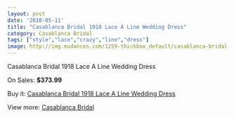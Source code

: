 ```yaml
---
layout: post
date: '2018-05-11'
title: "Casablanca Bridal 1918 Lace A Line Wedding Dress"
category: Casablanca Bridal
tags: ["style","lace","crazy","line","dress"]
image: http://img.eudances.com/1259-thickbox_default/casablanca-bridal-1918-lace-a-line-wedding-dress.jpg
---
```

Casablanca Bridal 1918 Lace A Line Wedding Dress

On Sales: **$373.99**
<a href="https://www.eudances.com/en/casablanca-bridal/446-casablanca-bridal-1918-lace-a-line-wedding-dress.html"><amp-img layout="responsive" width="600" height="600" src="//img.eudances.com/1259-thickbox_default/casablanca-bridal-1918-lace-a-line-wedding-dress.jpg" alt="Casablanca Bridal 1918 Lace A Line Wedding Dress 0" /></a>
<a href="https://www.eudances.com/en/casablanca-bridal/446-casablanca-bridal-1918-lace-a-line-wedding-dress.html"><amp-img layout="responsive" width="600" height="600" src="//img.eudances.com/1261-thickbox_default/casablanca-bridal-1918-lace-a-line-wedding-dress.jpg" alt="Casablanca Bridal 1918 Lace A Line Wedding Dress 1" /></a>
<a href="https://www.eudances.com/en/casablanca-bridal/446-casablanca-bridal-1918-lace-a-line-wedding-dress.html"><amp-img layout="responsive" width="600" height="600" src="//img.eudances.com/1260-thickbox_default/casablanca-bridal-1918-lace-a-line-wedding-dress.jpg" alt="Casablanca Bridal 1918 Lace A Line Wedding Dress 2" /></a>

Buy it: [Casablanca Bridal 1918 Lace A Line Wedding Dress](https://www.eudances.com/en/casablanca-bridal/446-casablanca-bridal-1918-lace-a-line-wedding-dress.html "Casablanca Bridal 1918 Lace A Line Wedding Dress")

View more: [Casablanca Bridal](https://www.eudances.com/en/4-casablanca-bridal "Casablanca Bridal")